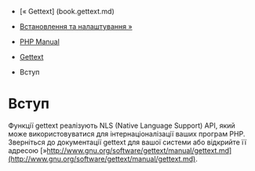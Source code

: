 - [« Gettext] (book.gettext.md)
- [Встановлення та налаштування »](gettext.setup.md)

- [PHP Manual](index.md)
- [Gettext](book.gettext.md)
-   Вступ

# Вступ

Функції gettext реалізують NLS (Native Language Support) API, який
може використовуватися для інтернаціоналізації ваших програм PHP.
Зверніться до документації gettext для вашої системи або відкрийте її
адресою
[»http://www.gnu.org/software/gettext/manual/gettext.md](http://www.gnu.org/software/gettext/manual/gettext.md).
